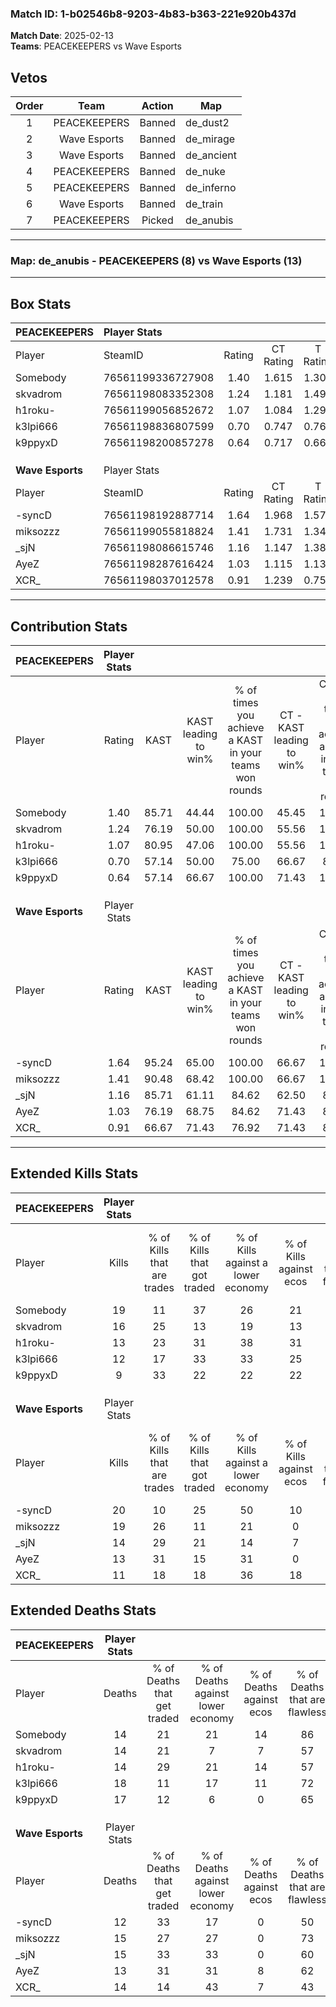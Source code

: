 ### Match ID: 1-b02546b8-9203-4b83-b363-221e920b437d  
**Match Date**: 2025-02-13  
**Teams**: PEACEKEEPERS vs Wave Esports  

## Vetos  

| Order | Team | Action | Map |
| :---: | :--: | :----: | --- |
| 1 | PEACEKEEPERS | Banned | de_dust2 |
| 2 | Wave Esports | Banned | de_mirage |
| 3 | Wave Esports | Banned | de_ancient |
| 4 | PEACEKEEPERS | Banned | de_nuke |
| 5 | PEACEKEEPERS | Banned | de_inferno |
| 6 | Wave Esports | Banned | de_train |
| 7 | PEACEKEEPERS | Picked | de_anubis |

---  

### **Map**: de_anubis - PEACEKEEPERS (8) vs Wave Esports (13)  
---  

## Box Stats  

| **PEACEKEEPERS** | Player Stats      |        |           |          |       |       |       |         |        |      |     |
| :- | :- | :-: | :-: | :-: | :-: | :-: | :-: | :-: | :-: | :-: | :-: |
| Player           | SteamID           | Rating | CT Rating | T Rating | KAST  |  ADR  | Kills | Assists | Deaths | K/D  | HS% |
| Somebody         | 76561199336727908 |  1.40  |   1.615   |  1.309   | 85.71 | 82.1  |  19   |    5    |   14   | 1.36 | 42  |
| skvadrom         | 76561198083352308 |  1.24  |   1.181   |  1.498   | 76.19 | 90.1  |  16   |    6    |   14   | 1.14 | 62  |
| h1roku-          | 76561199056852672 |  1.07  |   1.084   |  1.297   | 80.95 | 66.7  |  13   |    6    |   14   | 0.93 | 46  |
| k3lpi666         | 76561198836807599 |  0.70  |   0.747   |  0.761   | 57.14 | 51.9  |  12   |    4    |   18   | 0.67 | 58  |
| k9ppyxD          | 76561198200857278 |  0.64  |   0.717   |  0.666   | 57.14 | 60.7  |   9   |    5    |   17   | 0.53 | 55  |
|                  |                   |        |           |          |       |       |       |         |        |      |     |
|                  |                   |        |           |          |       |       |       |         |        |      |     |
|                  |                   |        |           |          |       |       |       |         |        |      |     |
| **Wave Esports** | Player Stats      |        |           |          |       |       |       |         |        |      |     |
| Player           | SteamID           | Rating | CT Rating | T Rating | KAST  |  ADR  | Kills | Assists | Deaths | K/D  | HS% |
| -syncD           | 76561198192887714 |  1.64  |   1.968   |  1.577   | 95.24 | 103.1 |  20   |    8    |   12   | 1.67 | 50  |
| miksozzz         | 76561199055818824 |  1.41  |   1.731   |  1.342   | 90.48 | 85.3  |  19   |    2    |   15   | 1.27 | 47  |
| _sjN             | 76561198086615746 |  1.16  |   1.147   |  1.389   | 85.71 | 72.9  |  14   |    9    |   15   | 0.93 | 50  |
| AyeZ             | 76561198287616424 |  1.03  |   1.115   |  1.138   | 76.19 | 54.4  |  13   |    6    |   13   | 1.00 | 46  |
| XCR_             | 76561198037012578 |  0.91  |   1.239   |  0.753   | 66.67 | 73.4  |  11   |    6    |   14   | 0.79 | 45  |
---  

## Contribution Stats  

| **PEACEKEEPERS** | Player Stats |       |                      |                                                        |                           |                                                             |                          |                                                            |
| :- | :-: | :-: | :-: | :-: | :-: | :-: | :-: | :-: |
| Player           |    Rating    | KAST  | KAST leading to win% | % of times you achieve a KAST in your teams won rounds | CT - KAST leading to win% | CT - % of times you achieve a KAST in your teams won rounds | T - KAST leading to win% | T - % of times you achieve a KAST in your teams won rounds |
| Somebody         |     1.40     | 85.71 |        44.44         |                         100.00                         |           45.45           |                           100.00                            |          42.86           |                           100.00                           |
| skvadrom         |     1.24     | 76.19 |        50.00         |                         100.00                         |           55.56           |                           100.00                            |          42.86           |                           100.00                           |
| h1roku-          |     1.07     | 80.95 |        47.06         |                         100.00                         |           55.56           |                           100.00                            |          37.50           |                           100.00                           |
| k3lpi666         |     0.70     | 57.14 |        50.00         |                         75.00                          |           66.67           |                            80.00                            |          33.33           |                           66.67                            |
| k9ppyxD          |     0.64     | 57.14 |        66.67         |                         100.00                         |           71.43           |                           100.00                            |          60.00           |                           100.00                           |
|                  |              |       |                      |                                                        |                           |                                                             |                          |                                                            |
|                  |              |       |                      |                                                        |                           |                                                             |                          |                                                            |
|                  |              |       |                      |                                                        |                           |                                                             |                          |                                                            |
| **Wave Esports** | Player Stats |       |                      |                                                        |                           |                                                             |                          |                                                            |
| Player           |    Rating    | KAST  | KAST leading to win% | % of times you achieve a KAST in your teams won rounds | CT - KAST leading to win% | CT - % of times you achieve a KAST in your teams won rounds | T - KAST leading to win% | T - % of times you achieve a KAST in your teams won rounds |
| -syncD           |     1.64     | 95.24 |        65.00         |                         100.00                         |           66.67           |                           100.00                            |          63.64           |                           100.00                           |
| miksozzz         |     1.41     | 90.48 |        68.42         |                         100.00                         |           66.67           |                           100.00                            |          70.00           |                           100.00                           |
| _sjN             |     1.16     | 85.71 |        61.11         |                         84.62                          |           62.50           |                            83.33                            |          60.00           |                           85.71                            |
| AyeZ             |     1.03     | 76.19 |        68.75         |                         84.62                          |           71.43           |                            83.33                            |          66.67           |                           85.71                            |
| XCR_             |     0.91     | 66.67 |        71.43         |                         76.92                          |           71.43           |                            83.33                            |          71.43           |                           71.43                            |
---  

## Extended Kills Stats  

| **PEACEKEEPERS** | Player Stats |                            |                            |                                    |                         |                              |                                 |                                       |                    |           |
| :- | :-: | :-: | :-: | :-: | :-: | :-: | :-: | :-: | :-: | :-: |
| Player           |    Kills     | % of Kills that are trades | % of Kills that got traded | % of Kills against a lower economy | % of Kills against ecos | % of Kills that are flawless | % of Kills that are close duels | % of Kills that are assisted by flash | Pistol Round Kills | AWP Kills |
| Somebody         |      19      |             11             |             37             |                 26                 |           21            |              47              |               16                |                   5                   |         0          |     1     |
| skvadrom         |      16      |             25             |             13             |                 19                 |           13            |              69              |                6                |                   0                   |         0          |     2     |
| h1roku-          |      13      |             23             |             31             |                 38                 |           31            |              46              |                0                |                   0                   |         1          |     1     |
| k3lpi666         |      12      |             17             |             33             |                 33                 |           25            |              75              |                0                |                   0                   |         0          |     0     |
| k9ppyxD          |      9       |             33             |             22             |                 22                 |           22            |              56              |                0                |                  11                   |         2          |     3     |
|                  |              |                            |                            |                                    |                         |                              |                                 |                                       |                    |           |
|                  |              |                            |                            |                                    |                         |                              |                                 |                                       |                    |           |
|                  |              |                            |                            |                                    |                         |                              |                                 |                                       |                    |           |
| **Wave Esports** | Player Stats |                            |                            |                                    |                         |                              |                                 |                                       |                    |           |
| Player           |    Kills     | % of Kills that are trades | % of Kills that got traded | % of Kills against a lower economy | % of Kills against ecos | % of Kills that are flawless | % of Kills that are close duels | % of Kills that are assisted by flash | Pistol Round Kills | AWP Kills |
| -syncD           |      20      |             10             |             25             |                 50                 |           10            |              80              |               10                |                  15                   |         0          |     1     |
| miksozzz         |      19      |             26             |             11             |                 21                 |            0            |              79              |                0                |                  11                   |         11         |     3     |
| _sjN             |      14      |             29             |             21             |                 14                 |            7            |              64              |                7                |                   7                   |         0          |     3     |
| AyeZ             |      13      |             31             |             15             |                 31                 |            0            |              54              |                0                |                   0                   |         0          |     1     |
| XCR_             |      11      |             18             |             18             |                 36                 |           18            |              45              |                9                |                   0                   |         0          |     0     |
## Extended Deaths Stats  

| **PEACEKEEPERS** | Player Stats |                             |                                   |                          |                               |                            |                           |               |
| :- | :-: | :-: | :-: | :-: | :-: | :-: | :-: | :-: |
| Player           |    Deaths    | % of Deaths that get traded | % of Deaths against lower economy | % of Deaths against ecos | % of Deaths that are flawless | % of Deaths that are close | % of Deaths while blinded | Deaths to AWP |
| Somebody         |      14      |             21              |                21                 |            14            |              86               |             0              |            14             |       3       |
| skvadrom         |      14      |             21              |                 7                 |            7             |              57               |             0              |             7             |       0       |
| h1roku-          |      14      |             29              |                21                 |            14            |              57               |             7              |             0             |       3       |
| k3lpi666         |      18      |             11              |                17                 |            11            |              72               |             11             |             6             |       1       |
| k9ppyxD          |      17      |             12              |                 6                 |            0             |              65               |             6              |            12             |       4       |
|                  |              |                             |                                   |                          |                               |                            |                           |               |
|                  |              |                             |                                   |                          |                               |                            |                           |               |
|                  |              |                             |                                   |                          |                               |                            |                           |               |
| **Wave Esports** | Player Stats |                             |                                   |                          |                               |                            |                           |               |
| Player           |    Deaths    | % of Deaths that get traded | % of Deaths against lower economy | % of Deaths against ecos | % of Deaths that are flawless | % of Deaths that are close | % of Deaths while blinded | Deaths to AWP |
| -syncD           |      12      |             33              |                17                 |            0             |              50               |             8              |             0             |       0       |
| miksozzz         |      15      |             27              |                27                 |            0             |              73               |             7              |             7             |       2       |
| _sjN             |      15      |             33              |                33                 |            0             |              60               |             0              |             7             |       1       |
| AyeZ             |      13      |             31              |                31                 |            8             |              62               |             8              |             0             |       0       |
| XCR_             |      14      |             14              |                43                 |            7             |              43               |             7              |             0             |       0       |

